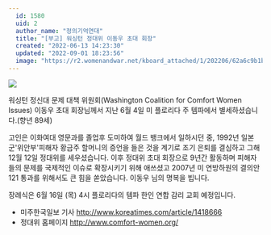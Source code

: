 ```yaml
---
  id: 1580
  uid: 2
  author_name: "정의기억연대"
  title: "[부고] 워싱턴 정대위 이동우 초대 회장"
  created: "2022-06-13 14:23:30"
  updated: "2022-09-01 18:23:56"
  image: "https://r2.womenandwar.net/kboard_attached/1/202206/62a6c9b1bfb928401019.png"
---
```

![](https://r2.womenandwar.net/kboard_attached/1/202206/62a6c9b1bfb928401019.png)

워싱턴 정신대 문제 대책 위원회(Washington Coalition for Comfort Women Issues) 이동우 초대 회장님께서 지난 6월 4일 미 플로리다 주 템파에서 별세하셨습니다.(향년 89세)

고인은 이화여대 영문과를 졸업후 도미하여 월드 뱅크에서 일하시던 중, 1992년 일본군'위안부'피해자 황금주 할머니의 증언을 들은 것을 계기로 조기 은퇴를 결심하고 그해 12월 12일 정대위를 세우셨습니다. 이후 정대위 초대 회장으로 9년간 활동하며 피해자들의 문제를 국제적인 이슈로 확장시키기 위해 애쓰셨고 2007년 미 연방하원의 결의안 121 통과를 위해서도 큰 힘을 쏟았습니다. 이동우 님의 명복을 빕니다. 

장례식은 6월 16일 (목) 4시 플로리다의 템파 한인 연합 감리 교회 예정입니다. 
- 미주한국일보 기사 http://www.koreatimes.com/article/1418666 
- 정대위 홈페이지 http://www.comfort-women.org/